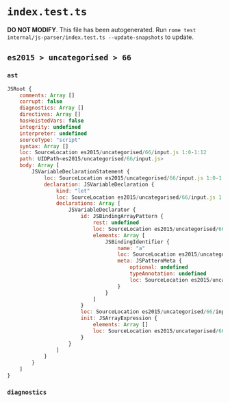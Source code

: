 # `index.test.ts`

**DO NOT MODIFY**. This file has been autogenerated. Run `rome test internal/js-parser/index.test.ts --update-snapshots` to update.

## `es2015 > uncategorised > 66`

### `ast`

```javascript
JSRoot {
	comments: Array []
	corrupt: false
	diagnostics: Array []
	directives: Array []
	hasHoistedVars: false
	integrity: undefined
	interpreter: undefined
	sourceType: "script"
	syntax: Array []
	loc: SourceLocation es2015/uncategorised/66/input.js 1:0-1:12
	path: UIDPath<es2015/uncategorised/66/input.js>
	body: Array [
		JSVariableDeclarationStatement {
			loc: SourceLocation es2015/uncategorised/66/input.js 1:0-1:12
			declaration: JSVariableDeclaration {
				kind: "let"
				loc: SourceLocation es2015/uncategorised/66/input.js 1:0-1:12
				declarations: Array [
					JSVariableDeclarator {
						id: JSBindingArrayPattern {
							rest: undefined
							loc: SourceLocation es2015/uncategorised/66/input.js 1:4-1:7
							elements: Array [
								JSBindingIdentifier {
									name: "a"
									loc: SourceLocation es2015/uncategorised/66/input.js 1:5-1:6 (a)
									meta: JSPatternMeta {
										optional: undefined
										typeAnnotation: undefined
										loc: SourceLocation es2015/uncategorised/66/input.js 1:5-1:6
									}
								}
							]
						}
						loc: SourceLocation es2015/uncategorised/66/input.js 1:4-1:12
						init: JSArrayExpression {
							elements: Array []
							loc: SourceLocation es2015/uncategorised/66/input.js 1:10-1:12
						}
					}
				]
			}
		}
	]
}
```

### `diagnostics`

```

```
